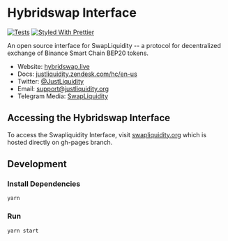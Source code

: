 # Hybridswap Interface

[![Tests](https://github.com/justliquidity/SwapLiquidity-exchange/workflows/Tests/badge.svg)](https://github.com/justliquidity/SwapLiquidity-exchange/actions?query=workflow%3ATests)
[![Styled With Prettier](https://img.shields.io/badge/code_style-prettier-ff69b4.svg)](https://prettier.io/)

An open source interface for SwapLiquidity -- a protocol for decentralized exchange of Binance Smart Chain BEP20 tokens.

- Website: [hybridswap.live](https://swapliquidity.org/)
- Docs: [justliquidity.zendesk.com/hc/en-us](https://justliquidity.zendesk.com/hc/en-us)
- Twitter: [@JustLiquidity](https://twitter.com/JustLiquidity)
- Email: [support@justliquidity.org](mailto:support@justliquidity.org)
- Telegram Media: [SwapLiquidity](https://t.me/justliquidity_media)

## Accessing the Hybridswap Interface

To access the Swapliquidity Interface, visit [swapliquidity.org](https://swapliquidity.org) which is hosted directly on gh-pages branch.


## Development

### Install Dependencies

```bash
yarn
```

### Run

```bash
yarn start
```
